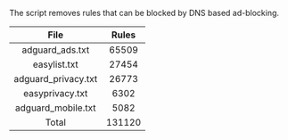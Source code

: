 The script removes rules that can be blocked by DNS based ad-blocking.


| File | Rules |
|:----:|:-----:|
| adguard_ads.txt | 65509 |
| easylist.txt | 27454 |
| adguard_privacy.txt | 26773 |
| easyprivacy.txt | 6302 |
| adguard_mobile.txt | 5082 |
| Total | 131120 |